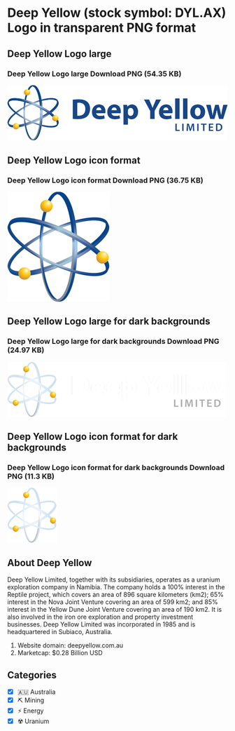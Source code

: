 # Deep Yellow (stock symbol: DYL.AX) Logo in transparent PNG format

## Deep Yellow Logo large

### Deep Yellow Logo large Download PNG (54.35 KB)

![Deep Yellow Logo large Download PNG (54.35 KB)](/img/orig/DYL.AX_BIG-a0fe7ff8.png)

## Deep Yellow Logo icon format

### Deep Yellow Logo icon format Download PNG (36.75 KB)

![Deep Yellow Logo icon format Download PNG (36.75 KB)](/img/orig/DYL.AX-d71afeab.png)

## Deep Yellow Logo large for dark backgrounds

### Deep Yellow Logo large for dark backgrounds Download PNG (24.97 KB)

![Deep Yellow Logo large for dark backgrounds Download PNG (24.97 KB)](/img/orig/DYL.AX_BIG.D-da82afac.png)

## Deep Yellow Logo icon format for dark backgrounds

### Deep Yellow Logo icon format for dark backgrounds Download PNG (11.3 KB)

![Deep Yellow Logo icon format for dark backgrounds Download PNG (11.3 KB)](/img/orig/DYL.AX.D-dea22d88.png)

## About Deep Yellow

Deep Yellow Limited, together with its subsidiaries, operates as a uranium exploration company in Namibia. The company holds a 100% interest in the Reptile project, which covers an area of 896 square kilometers (km2); 65% interest in the Nova Joint Venture covering an area of 599 km2; and 85% interest in the Yellow Dune Joint Venture covering an area of 190 km2. It is also involved in the iron ore exploration and property investment businesses. Deep Yellow Limited was incorporated in 1985 and is headquartered in Subiaco, Australia.

1. Website domain: deepyellow.com.au
2. Marketcap: $0.28 Billion USD


## Categories
- [x] 🇦🇺 Australia
- [x] ⛏️ Mining
- [x] ⚡ Energy
- [x] ☢️ Uranium
